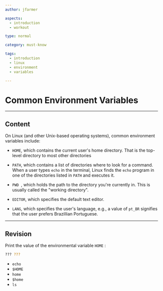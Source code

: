 ```yaml
---
author: jfarmer

aspects:
  - introduction
  - workout

type: normal

category: must-know

tags:
  - introduction
  - linux
  - environment
  - variables

---
```


# Common Environment Variables

---
## Content

On Linux (and other Unix-based operating systems), common environment variables include:

- `HOME`, which contains the current user's home directory. That is the top-level directory to most other directories

- `PATH`, which contains a list of directories where to look for a command. When a user types `echo` in the terminal, Linux finds the `echo` program in one of the directories listed in `PATH` and executes it.

- `PWD `, which holds the path to the directory you're currently in. This is usually called the "working directory".

- `EDITOR`, which specifies the default text editor.

- `LANG`, which specifies the user's language, e.g., a value of `pt_BR` signifies that the user prefers Brazillian Portuguese.

---
## Revision

Print the value of the environmental variable `HOME` : 
```bash
??? ???
```

* `echo`
* `$HOME`
* `home`
* `$home`
* `ls`
